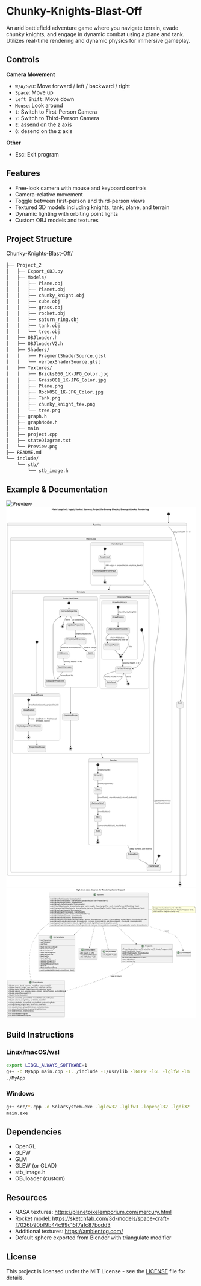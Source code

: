 # Chunky-Knights-Blast-Off

An arid battlefield adventure game where you navigate terrain, evade chunky knights, and engage in dynamic combat using a plane and tank. Utilizes real-time rendering and dynamic physics for immersive gameplay.

## Controls

**Camera Movement**

- `W/A/S/D`: Move forward / left / backward / right
- `Space`: Move up
- `Left Shift`: Move down
- `Mouse`: Look around
- `1`: Switch to First-Person Camera
- `2`: Switch to Third-Person Camera
- `E`: assend on the z axis
- `Q`: desend on the z axis

**Other**
- Esc: Exit program

## Features

- Free-look camera with mouse and keyboard controls
- Camera-relative movement
- Toggle between first-person and third-person views
- Textured 3D models including knights, tank, plane, and terrain
- Dynamic lighting with orbiting point lights
- Custom OBJ models and textures

## Project Structure

Chunky-Knights-Blast-Off/
```
├── Project_2
│   ├── Export_OBJ.py
│   ├── Models/
│   │   ├── Plane.obj
│   │   ├── Planet.obj
│   │   ├── chunky_knight.obj
│   │   ├── cube.obj
│   │   ├── grass.obj
│   │   ├── rocket.obj
│   │   ├── saturn_ring.obj
│   │   ├── tank.obj
│   │   └── tree.obj
│   ├── OBJloader.h
│   ├── OBJloaderV2.h
│   ├── Shaders/
│   │   ├── FragmentShaderSource.glsl
│   │   └── vertexShaderSource.glsl
│   ├── Textures/
│   │   ├── Bricks060_1K-JPG_Color.jpg
│   │   ├── Grass001_1K-JPG_Color.jpg
│   │   ├── Plane.png
│   │   ├── Rock058_1K-JPG_Color.jpg
│   │   ├── Tank.png
│   │   ├── chunky_knight_tex.png
│   │   └── tree.png
│   ├── graph.h
│   ├── graphNode.h
│   ├── main
│   ├── project.cpp
│   ├── stateDiagram.txt
│   └── Preview.png
├── README.md
└── include/
    └── stb/
        └── stb_image.h
```

## Example & Documentation


<img src="Video_preview.gif" alt="Preview" width="600"/>
<img src="StateDiagram.png" alt="Diagram" width="600"/>
<img src="UML.png" alt="UML" width="600"/>


## Build Instructions

### Linux/macOS/wsl               

```bash
export LIBGL_ALWAYS_SOFTWARE=1
g++ -o MyApp main.cpp -I../include -L/usr/lib -lGLEW -lGL -lglfw -lm
./MyApp
```

### Windows

```bash
g++ src/*.cpp -o SolarSystem.exe -lglew32 -lglfw3 -lopengl32 -lgdi32
main.exe
```


## Dependencies

- OpenGL
- GLFW
- GLM
- GLEW (or GLAD)
- stb_image.h
- OBJloader (custom)

## Resources

- NASA textures: https://planetpixelemporium.com/mercury.html
- Rocket model: https://sketchfab.com/3d-models/space-craft-f7026b90bf9b44c99c15f7afc87bcdd3
- Additional textures: https://ambientcg.com/
- Default sphere exported from Blender with triangulate modifier

## License

This project is licensed under the MIT License - see the [LICENSE](LICENSE) file for details.
